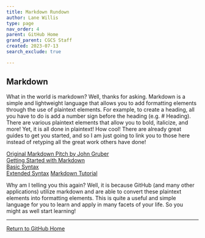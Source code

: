 ```yaml
---
title: Markdown Rundown
author: Lane Willis
type: page
nav_order: 4
parent: GitHub Home
grand_parent: CGCS Staff
created: 2023-07-13
search_exclude: true

---
```


## Markdown
What in the world is markdown? Well, thanks for asking. Markdown is a simple and lightweight language that allows you to add formatting elements through the use of plaintext elements. For example, to create a heading, all you have to do is add a number sign before the heading (e.g. # Heading). There are various plaintext elements that allow you to bold, italicize, and more! Yet, it is all done in plaintext! How cool! There are already great guides to get you started, and so I am just going to link you to those here instead of retyping all the great work others have done!

[Original Markdown Pitch by John Gruber](https://daringfireball.net/projects/markdown/)  
[Getting Started with Markdown](https://www.markdownguide.org/getting-started/)  
[Basic Syntax](https://www.markdownguide.org/basic-syntax/)  
[Extended Syntax](https://www.markdownguide.org/extended-syntax/)
[Markdown Tutorial](https://www.markdowntutorial.com/)  

Why am I telling you this again? Well, it is because GitHub (and many other applications) utilize markdown and are able to convert these plaintext elements into formatting elements. This is quite a useful and simple language for you to learn and apply in many facets of your life. So you might as well start learning!

---

[Return to GitHub Home](/cgcs-staff-information/github/github.html)
